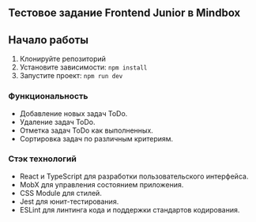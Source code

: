 ## Тестовое задание Frontend Junior в Mindbox

## Начало работы

1. Клонируйте репозиторий
2. Установите зависимости: `npm install`
3. Запустите проект: `npm run dev`

### Функциональность

- Добавление новых задач ToDo.
- Удаление задач ToDo.
- Отметка задач ToDo как выполненных.
- Сортировка задач по различным критериям.

### Стэк технологий

- React и TypeScript для разработки пользовательского интерфейса.
- MobX для управления состоянием приложения.
- CSS Module для стилей.
- Jest для юнит-тестирования.
- ESLint для линтинга кода и поддержки стандартов кодирования.

